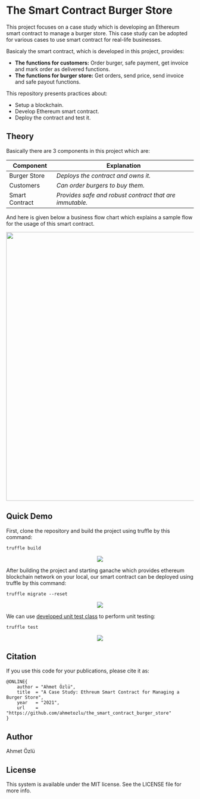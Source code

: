# The Smart Contract Burger Store

This project focuses on a case study which is developing an Ethereum smart contract to manage a burger store. This case study can be adopted for various cases to use smart contract for real-life businesses.

Basicaly the smart contract, which is developed in this project, provides:

- **The functions for customers:** Order burger, safe payment, get invoice and mark order as delivered functions.
- **The functions for burger store:** Get orders, send price, send invoice and safe payout functions.

This repository presents practices about:

- Setup a blockchain.
- Develop Ethereum smart contract.
- Deploy the contract and test it.

## Theory

Basically there are 3 components in this project which are:

Component | Explanation
--- | --- |
Burger Store | *Deploys the contract and owns it.*
Customers     | *Can order burgers to buy them.*
Smart Contract | *Provides safe and robust contract that are immutable.*

And here is given below a business flow chart which explains a sample flow for the usage of this smart contract.

<p align="center">
  <img src="https://user-images.githubusercontent.com/22610163/114483116-7cac2b80-9c10-11eb-932f-11a8c0633abc.png" width=720>
</p>

## Quick Demo


First, clone the repository and build the project using truffle by this command:

    truffle build
    
<p align="center">
  <img src="https://user-images.githubusercontent.com/22610163/115788152-ecb67080-a3cb-11eb-938f-5ba3c7c6d7f3.png">
</p>

After building the project and starting ganache which provides ethereum blockchain network on your local, our smart contract can be deployed using truffle by this command:

    truffle migrate --reset
    
<p align="center">
  <img src="https://user-images.githubusercontent.com/22610163/115788246-0b1c6c00-a3cc-11eb-8e16-ea92f32ff8ef.jpg">
</p>

We can use [developed unit test class](https://github.com/ahmetozlu/smart_contract_helloworld/blob/main/test/Main.test.js) to perform unit testing:

    truffle test

<p align="center">
  <img src="https://user-images.githubusercontent.com/22610163/115788372-31420c00-a3cc-11eb-84a5-5287b0f89c55.png">
</p>

## Citation
If you use this code for your publications, please cite it as:

    @ONLINE{
        author = "Ahmet Özlü",
        title  = "A Case Study: Ethreum Smart Contract for Managing a Burger Store",
        year   = "2021",
        url    = "https://github.com/ahmetozlu/the_smart_contract_burger_store"
    }

## Author
Ahmet Özlü

## License
This system is available under the MIT license. See the LICENSE file for more info.
